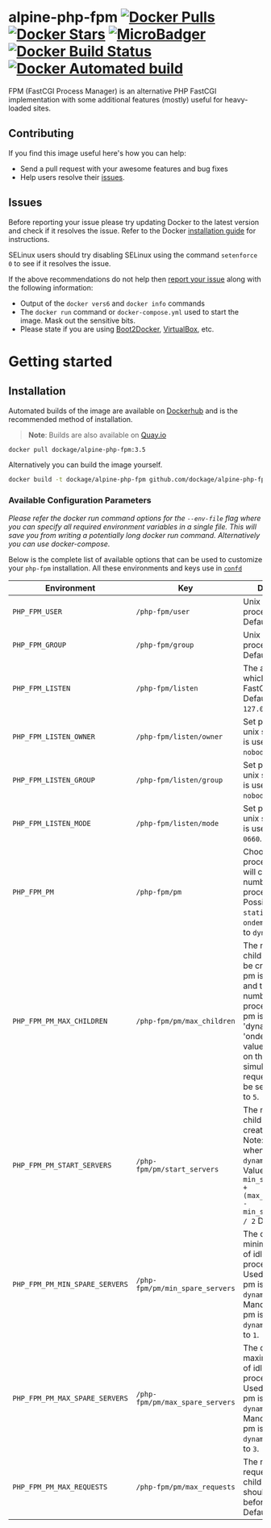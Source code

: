 # alpine-php-fpm [![Docker Pulls](https://img.shields.io/docker/pulls/dockage/alpine-php-fpm.svg)](https://hub.docker.com/r/dockage/alpine-php-fpm/) [![Docker Stars](https://img.shields.io/docker/stars/dockage/alpine-php-fpm.svg?style=flat)](https://hub.docker.com/r/dockage/alpine-php-fpm/) [![MicroBadger](https://images.microbadger.com/badges/image/dockage/alpine-php-fpm:3.5.svg)](https://microbadger.com/images/dockage/alpine-php-fpm:3.5) [![Docker Build Status](https://img.shields.io/docker/build/dockage/alpine-php-fpm.svg)](https://hub.docker.com/r/dockage/alpine-php-fpm/) [![Docker Automated build](https://img.shields.io/docker/automated/dockage/alpine-php-fpm.svg)](https://hub.docker.com/r/dockage/alpine-php-fpm/)
FPM (FastCGI Process Manager) is an alternative PHP FastCGI implementation with some additional features (mostly) useful for heavy-loaded sites.

## Contributing

If you find this image useful here's how you can help:

- Send a pull request with your awesome features and bug fixes
- Help users resolve their [issues](../../issues?q=is%3Aopen+is%3Aissue).

## Issues

Before reporting your issue please try updating Docker to the latest version and check if it resolves the issue. Refer to the Docker [installation guide](https://docs.docker.com/installation) for instructions.

SELinux users should try disabling SELinux using the command `setenforce 0` to see if it resolves the issue.

If the above recommendations do not help then [report your issue](../../issues/new) along with the following information:

- Output of the `docker vers6` and `docker info` commands
- The `docker run` command or `docker-compose.yml` used to start the image. Mask out the sensitive bits.
- Please state if you are using [Boot2Docker](http://www.boot2docker.io), [VirtualBox](https://www.virtualbox.org), etc.

# Getting started

## Installation

Automated builds of the image are available on [Dockerhub](https://hub.docker.com/r/dockage/alpine-php-fpm) and is the recommended method of installation.

> **Note**: Builds are also available on [Quay.io](https://quay.io/repository/dockage/alpine-php-fpm)

```bash
docker pull dockage/alpine-php-fpm:3.5
```

Alternatively you can build the image yourself.

```bash
docker build -t dockage/alpine-php-fpm github.com/dockage/alpine-php-fpm
```

### Available Configuration Parameters

*Please refer the docker run command options for the `--env-file` flag where you can specify all required environment variables in a single file. This will save you from writing a potentially long docker run command. Alternatively you can use docker-compose.*

Below is the complete list of available options that can be used to customize your `php-fpm` installation. All these environments and keys use in [`confd`](http://confd.io)

| Environment | Key | Description |
|-----|-----------|-------------|
| `PHP_FPM_USER` | `/php-fpm/user` | Unix user of processes. Defaults to `nobody`. |
| `PHP_FPM_GROUP` | `/php-fpm/group` | Unix group of processes. Defaults to `nobody`. |
| `PHP_FPM_LISTEN` | `/php-fpm/listen` | The address on which to accept FastCGI requests. Defaults to `127.0.0.1:9000`. |
| `PHP_FPM_LISTEN_OWNER` | `/php-fpm/listen/owner` | Set permissions for unix socket, if one is used. Defaults to `nobody`. |
| `PHP_FPM_LISTEN_GROUP` | `/php-fpm/listen/group` | Set permissions for unix socket, if one is used. Defaults to `nobody`. |
| `PHP_FPM_LISTEN_MODE` | `/php-fpm/listen/mode` | Set permissions for unix socket, if one is used. Defaults to `0660`. |
| `PHP_FPM_PM` | `/php-fpm/pm` | Choose how the process manager will control the number of child processes, Possible Values: `static`, `dynamic` or `ondemand`. Defaults to `dynamic` |
| `PHP_FPM_PM_MAX_CHILDREN` | `/php-fpm/pm/max_children` | The number of child processes to be created when pm is set to 'static' and the maximum number of child processes when pm is set to 'dynamic' or 'ondemand'. This value sets the limit on the number of simultaneous requests that will be served. Defaults to `5`. |
| `PHP_FPM_PM_START_SERVERS` | `/php-fpm/pm/start_servers` | The number of child processes created on startup. Note: Used only when pm is set to `dynamic`, Default Value: `min_spare_servers + (max_spare_servers - min_spare_servers) / 2` Defaults to `2`. |
| `PHP_FPM_PM_MIN_SPARE_SERVERS` | `/php-fpm/pm/min_spare_servers` | The desired minimum number of idle server processes. **Note:** Used only when pm is set to `dynamic`. **Note:** Mandatory when pm is set to `dynamic`. Defaults to `1`. |
| `PHP_FPM_PM_MAX_SPARE_SERVERS` | `/php-fpm/pm/max_spare_servers` | The desired maximum number of idle server processes. **Note:** Used only when pm is set to `dynamic`. **Note:** Mandatory when pm is set to `dynamic`. Defaults to `3`. |
| `PHP_FPM_PM_MAX_REQUESTS` | `/php-fpm/pm/max_requests` | The number of requests each child process should execute before respawning. Defaults to `0`. |
